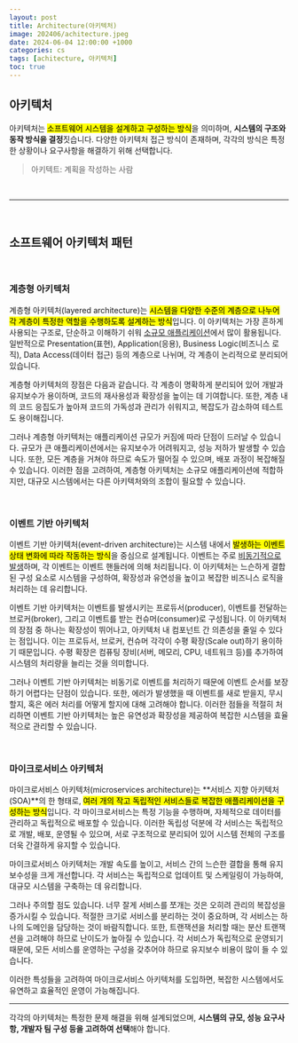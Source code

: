 ```yaml
---
layout: post
title: Architecture(아키텍처)
image: 202406/achitecture.jpeg
date: 2024-06-04 12:00:00 +1000
categories: cs
tags: [achitecture, 아키텍처]
toc: true
---
```

## 아키텍처
아키텍처는 <mark>소프트웨어 시스템을 설계하고 구성하는 방식</mark>을 의미하며, **시스템의 구조와 동작 방식을 결정**짓습니다. 
다양한 아키텍처 접근 방식이 존재하며, 각각의 방식은 특정한 상황이나 요구사항을 해결하기 위해 선택합니다.
> 아키텍트: 계획을 작성하는 사람

<br>

---
<br>

## 소프트웨어 아키텍처 패턴

<br>

### 계층형 아키텍처
계층형 아키텍처(layered architecture)는 <mark>시스템을 다양한 수준의 계층으로 나누어 각 계층이 특정한 역할을 수행하도록 설계하는 방식</mark>입니다. 이 아키텍처는 가장 흔하게 사용되는 구조로, 단순하고 이해하기 쉬워 <u>소규모 애플리케이션</u>에서 많이 활용됩니다. 일반적으로 Presentation(표현), Application(응용), Business Logic(비즈니스 로직), Data Access(데이터 접근) 등의 계층으로 나뉘며, 각 계층이 논리적으로 분리되어 있습니다.

계층형 아키텍처의 장점은 다음과 같습니다. 각 계층이 명확하게 분리되어 있어 개발과 유지보수가 용이하며, 코드의 재사용성과 확장성을 높이는 데 기여합니다. 또한, 계층 내의 코드 응집도가 높아져 코드의 가독성과 관리가 쉬워지고, 복잡도가 감소하여 테스트도 용이해집니다.

그러나 계층형 아키텍처는 애플리케이션 규모가 커짐에 따라 단점이 드러날 수 있습니다. 규모가 큰 애플리케이션에서는 유지보수가 어려워지고, 성능 저하가 발생할 수 있습니다. 또한, 모든 계층을 거쳐야 하므로 속도가 떨어질 수 있으며, 배포 과정이 복잡해질 수 있습니다. 이러한 점을 고려하여, 계층형 아키텍처는 소규모 애플리케이션에 적합하지만, 대규모 시스템에서는 다른 아키텍처와의 조합이 필요할 수 있습니다.

<br>

### 이벤트 기반 아키텍처
이벤트 기반 아키텍처(event-driven architecture)는 시스템 내에서 <mark>발생하는 이벤트 상태 변화에 따라 작동하는 방식</mark>을 중심으로 설계됩니다. 이벤트는 주로 <u>비동기적으로 발생</u>하며, 각 이벤트는 이벤트 핸들러에 의해 처리됩니다. 이 아키텍처는 느슨하게 결합된 구성 요소로 시스템을 구성하여, 확장성과 유연성을 높이고 복잡한 비즈니스 로직을 처리하는 데 유리합니다.

이벤트 기반 아키텍처는 이벤트를 발생시키는 프로듀서(producer), 이벤트를 전달하는 브로커(broker), 그리고 이벤트를 받는 컨슈머(consumer)로 구성됩니다. 이 아키텍처의 장점 중 하나는 확장성이 뛰어나고, 아키텍처 내 컴포넌트 간 의존성을 줄일 수 있다는 점입니다. 이는 프로듀서, 브로커, 컨슈머 각각이 수평 확장(Scale out)하기 용이하기 때문입니다. 수평 확장은 컴퓨팅 장비(서버, 메모리, CPU, 네트워크 등)를 추가하여 시스템의 처리량을 늘리는 것을 의미합니다.

그러나 이벤트 기반 아키텍처는 비동기로 이벤트를 처리하기 때문에 이벤트 순서를 보장하기 어렵다는 단점이 있습니다. 또한, 에러가 발생했을 때 이벤트를 새로 받을지, 무시할지, 혹은 에러 처리를 어떻게 할지에 대해 고려해야 합니다. 이러한 점들을 적절히 처리하면 이벤트 기반 아키텍처는 높은 유연성과 확장성을 제공하여 복잡한 시스템을 효율적으로 관리할 수 있습니다.

<br>

### 마이크로서비스 아키텍처
마이크로서비스 아키텍처(microservices architecture)는 **서비스 지향 아키텍처(SOA)**의 한 형태로, <mark>여러 개의 작고 독립적인 서비스들로 복잡한 애플리케이션을 구성하는 방식</mark>입니다. 각 마이크로서비스는 특정 기능을 수행하며, 자체적으로 데이터를 관리하고 독립적으로 배포할 수 있습니다. 이러한 독립성 덕분에 각 서비스는 독립적으로 개발, 배포, 운영될 수 있으며, 서로 구조적으로 분리되어 있어 시스템 전체의 구조를 더욱 간결하게 유지할 수 있습니다.

마이크로서비스 아키텍처는 개발 속도를 높이고, 서비스 간의 느슨한 결합을 통해 유지보수성을 크게 개선합니다. 각 서비스는 독립적으로 업데이트 및 스케일링이 가능하여, 대규모 시스템을 구축하는 데 유리합니다. 

그러나 주의할 점도 있습니다. 너무 잘게 서비스를 쪼개는 것은 오히려 관리의 복잡성을 증가시킬 수 있습니다. 적절한 크기로 서비스를 분리하는 것이 중요하며, 각 서비스는 하나의 도메인을 담당하는 것이 바람직합니다. 또한, 트랜잭션을 처리할 때는 분산 트랜잭션을 고려해야 하므로 난이도가 높아질 수 있습니다. 각 서비스가 독립적으로 운영되기 때문에, 모든 서비스를 운영하는 구성을 갖추어야 하므로 유지보수 비용이 많이 들 수 있습니다.

이러한 특성들을 고려하여 마이크로서비스 아키텍처를 도입하면, 복잡한 시스템에서도 유연하고 효율적인 운영이 가능해집니다.

<hr>

각각의 아키텍처는 특정한 문제 해결을 위해 설계되었으며, **시스템의 규모, 성능 요구사항, 개발자 팀 구성 등을 고려하여 선택**해야 합니다.

<br>